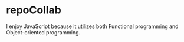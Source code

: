 # repoCollab
I enjoy JavaScript because it utilizes both Functional programming and Object-oriented programming.